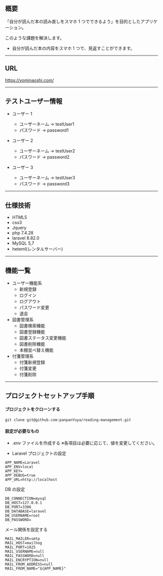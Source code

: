 ## 概要

「自分が読んだ本の読み直しをスマホ 1 つでできるよう」を目的としたアプリケーション。

このような課題を解決します。

-   自分が読んだ本の内容をスマホ 1 つで、見返すことができます。

---

## URL

https://yominaoshi.com/

---

## テストユーザー情報

-   ユーザー 1

    -   ユーザーネーム
        → testUser1
    -   パスワード
        → password1

-   ユーザー 2

    -   ユーザーネーム
        → testUser2
    -   パスワード
        → password2

-   ユーザー 3
    -   ユーザーネーム
        → testUser3
    -   パスワード
        → password3

---

## 仕様技術

-   HTML5
-   css3
-   Jquery
-   php 7.4.28
-   laravel 8.82.0
-   MySQL 5,7
-   heteml(レンタルサーバー)

---

## 機能一覧

-   ユーザー機能系
    -   新規登録
    -   ログイン
    -   ログアウト
    -   パスワード変更
    -   退会
-   図書管理系
    -   図書検索機能
    -   図書登録機能
    -   図書ステータス変更機能
    -   図書削除機能
    -   本棚並べ替え機能
-   付箋管理系
    -   付箋新規登録
    -   付箋変更
    -   付箋削除

---

## プロジェクトセットアップ手順

#### プロジェクトをクローンする

```
git clone git@github.com:panpanYuya/reading-management.git
```

#### 設定が必要なもの

-   .env ファイルを作成する
    ※各項目は必要に応じて、値を変更してください。

*   Laravel プロジェクトの設定

```
APP_NAME=Laravel
APP_ENV=local
APP_KEY=
APP_DEBUG=true
APP_URL=http://localhost
```

DB の設定

```
DB_CONNECTION=mysql
DB_HOST=127.0.0.1
DB_PORT=3306
DB_DATABASE=laravel
DB_USERNAME=root
DB_PASSWORD=
```

メール関係を設定する

```
MAIL_MAILER=smtp
MAIL_HOST=mailhog
MAIL_PORT=1025
MAIL_USERNAME=null
MAIL_PASSWORD=null
MAIL_ENCRYPTION=null
MAIL_FROM_ADDRESS=null
MAIL_FROM_NAME="${APP_NAME}"
```
